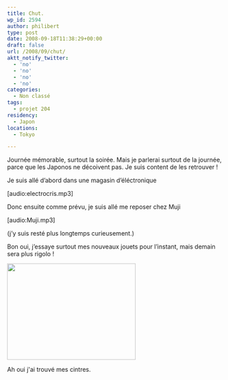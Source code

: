 ```yaml
---
title: Chut.
wp_id: 2594
author: philibert
type: post
date: 2008-09-18T11:38:29+00:00
draft: false
url: /2008/09/chut/
aktt_notify_twitter:
  - 'no'
  - 'no'
  - 'no'
  - 'no'
categories:
  - Non classé
tags:
  - projet 204
residency:
  - Japon
locations:
  - Tokyo

---
```

Journée mémorable, surtout la soirée. Mais je parlerai surtout de la journée, parce que les Japonos ne décoivent pas. Je suis content de les retrouver ! 

Je suis allé d&rsquo;abord dans une magasin d&rsquo;éléctronique
  
[audio:electrocris.mp3]
  
Donc ensuite comme prévu, je suis allé me reposer chez Muji
  
[audio:Muji.mp3]
  
(j&rsquo;y suis resté plus longtemps curieusement.)

Bon oui, j&rsquo;essaye surtout mes nouveaux jouets pour l&rsquo;instant, mais demain sera plus rigolo !

<div id="attachment_150" class="wp-caption " style="max-width: 300px">
  <a href="{{< aws >}}/uploads/img_1978.jpg"><img class="size-medium wp-image-150" title="img_1978" src="{{< aws >}}/uploads/img_1978.jpg" alt="" width="300" height="225" /></a>
  
  <p class="wp-caption-text">
    Ah oui j'ai trouvé mes cintres.
  </p>
</div>